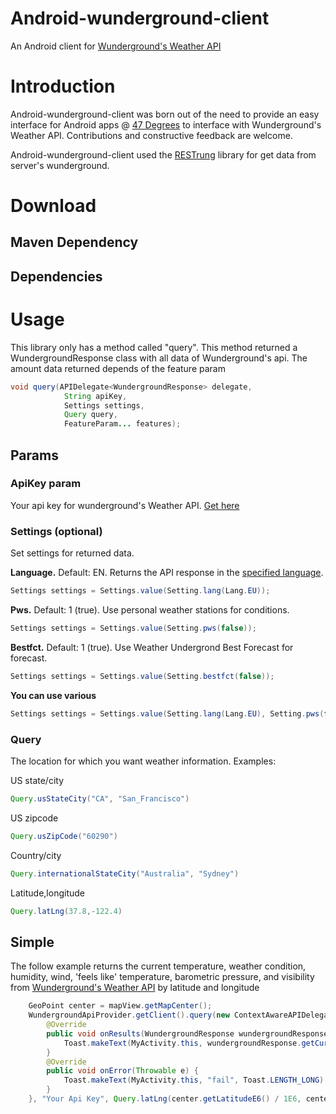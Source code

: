 # Android-wunderground-client

An Android client for [Wunderground's Weather API](http://www.wunderground.com/weather/api/d/docs?d=index)

# Introduction

Android-wunderground-client was born out of the need to provide an easy interface for Android apps @ [47 Degrees](http://47deg.com) to interface with Wunderground's Weather API.
Contributions and constructive feedback are welcome.

Android-wunderground-client used the [RESTrung](https://github.com/47deg/restrung) library for get data from server's wunderground.

# Download

## Maven Dependency

## Dependencies

# Usage

This library only has a method called "query". This method returned a WundergroundResponse class with all data of Wunderground's api. The amount data returned depends of the feature param

```java
void query(APIDelegate<WundergroundResponse> delegate,
            String apiKey,
            Settings settings,
            Query query,
            FeatureParam... features);
```

## Params

### ApiKey param

Your api key for wunderground's Weather API. [Get here](http://www.wunderground.com/weather/api/)

### Settings (optional)

Set settings for returned data.

**Language.** Default: EN. Returns the API response in the [specified language](http://www.wunderground.com/weather/api/d/docs?d=language-support).

```java
Settings settings = Settings.value(Setting.lang(Lang.EU));
```

**Pws.** Default: 1 (true). Use personal weather stations for conditions.

```java
Settings settings = Settings.value(Setting.pws(false));
```

**Bestfct.** Default: 1 (true). Use Weather Undergrond Best Forecast for forecast.

```java
Settings settings = Settings.value(Setting.bestfct(false));
```

**You can use various**

```java
Settings settings = Settings.value(Setting.lang(Lang.EU), Setting.pws(false), Setting.bestfct(false));
```

### Query

The location for which you want weather information. Examples:

US state/city

```java
Query.usStateCity("CA", "San_Francisco")
```

US zipcode

```java
Query.usZipCode("60290")
```

Country/city
```java
Query.internationalStateCity("Australia", "Sydney")
```

Latitude,longitude

```java
Query.latLng(37.8,-122.4)
```




## Simple

The follow example returns the current temperature, weather condition, humidity, wind, 'feels like' temperature, barometric pressure, and visibility from [Wunderground's Weather API](http://www.wunderground.com/weather/api/d/docs?d=data/conditions) by latitude and longitude

```java
    GeoPoint center = mapView.getMapCenter();
    WundergroundApiProvider.getClient().query(new ContextAwareAPIDelegate<WundergroundResponse>(MainActivity.this, WundergroundResponse.class, RequestCache.LoadPolicy.NEVER) {
        @Override
        public void onResults(WundergroundResponse wundergroundResponse) {
            Toast.makeText(MyActivity.this, wundergroundResponse.getCurrentObservation().getWeather(), Toast.LENGTH_LONG).show();
        }
        @Override
        public void onError(Throwable e) {
            Toast.makeText(MyActivity.this, "fail", Toast.LENGTH_LONG).show();
        }
    }, "Your Api Key", Query.latLng(center.getLatitudeE6() / 1E6, center.getLongitudeE6() / 1E6), conditions);
```